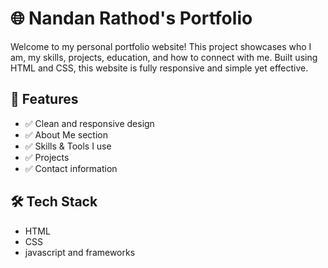 # 🌐 Nandan Rathod's Portfolio

Welcome to my personal portfolio website! This project showcases who I am, my skills, projects, education, and how to connect with me. Built using HTML and CSS, this website is fully responsive and simple yet effective.

## 📌 Features

- ✅ Clean and responsive design
- ✅ About Me section
- ✅ Skills & Tools I use
- ✅ Projects
- ✅ Contact information

## 🛠️ Tech Stack

- HTML 
- CSS  
- javascript and frameworks
